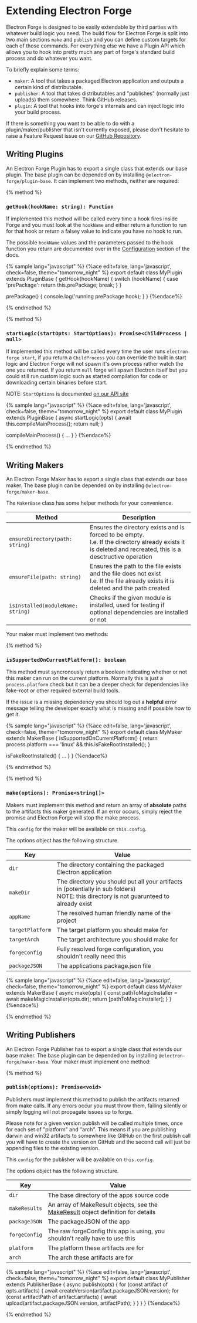 # Extending Electron Forge

Electron Forge is designed to be easily extendable by third parties with
whatever build logic you need.  The build flow for Electron Forge is split into
two main sections `make` and `publish` and you can define custom targets for
each of those commands.  For everything else we have a Plugin API which allows
you to hook into pretty much any part of forge's standard build process and do
whatever you want.

To briefly explain some terms:
  * `maker`: A tool that takes a packaged Electron application and outputs a
  certain kind of distributable.
  * `publisher`: A tool that takes distributables and "publishes" (normally
  just uploads) them somewhere.  Think GitHub releases.
  * `plugin`: A tool that hooks into forge's internals and can inject logic
  into your build process.

If there is something you want to be able to do with a plugin/maker/publisher
that isn't currently exposed, please don't hesitate to raise a Feature Request
issue on our [GitHub Repository](https://github.com/electron-userland/electron-forge).

## Writing Plugins

An Electron Forge Plugin has to export a single class that extends our base
plugin.  The base plugin can be depended on by installing
`@electron-forge/plugin-base`.  It can implement two methods, neither are
required:

{% method %}
### `getHook(hookName: string): Function`

If implemented this method will be called every time a hook fires inside Forge
and you must look at the `hookName` and either return a function to run for that
hook or return a falsey value to indicate you have no hook to run.

The possible `hookName` values and the parameters passed to the hook function
you return are documented over in the [Configuration](config) section of the
docs.

{% sample lang="javascript" %}
{%ace edit=false, lang='javascript', check=false, theme="tomorrow_night" %}
export default class MyPlugin extends PluginBase {
  getHook(hookName) {
    switch (hookName) {
      case 'prePackage':
        return this.prePackage;
        break;
    }
  }

  prePackage() {
    console.log('running prePackage hook);
  }
}
{%endace%}

{% endmethod %}

{% method %}
### `startLogic(startOpts: StartOptions): Promise<ChildProcess | null>`

If implemented this method will be called every time the user runs
`electron-forge start`, if you return a `ChildProcess` you can override the
built in start logic and Electron Forge will not spawn it's own process rather
watch the one you returned.  If you return `null` forge will spawn Electron
itself but you could still run custom logic such as started compilation for
code or downloading certain binaries before start.

NOTE: `StartOptions` is documented [on our API site](https://docs.electronforge.io/typedef/index.html#static-typedef-StartOptions)

{% sample lang="javascript" %}
{%ace edit=false, lang='javascript', check=false, theme="tomorrow_night" %}
export default class MyPlugin extends PluginBase {
  async startLogic(opts) {
    await this.compileMainProcess();
    return null;
  }

  compileMainProcess() { ... }
}
{%endace%}

{% endmethod %}

## Writing Makers

An Electron Forge Maker has to export a single class that extends our base
maker.  The base plugin can be depended on by installing
`@electron-forge/maker-base`.

The `MakerBase` class has some helper methods for your convenience.

| Method | Description |
|--------|-------------|
| `ensureDirectory(path: string)` | Ensures the directory exists and is forced to be empty.<br />I.e. If the directory already exists it is deleted and recreated, this is a desctructive operation |
| `ensureFile(path: string)` | Ensures the path to the file exists and the file does not exist<br />I.e. If the file already exists it is deleted and the path created |
| `isInstalled(moduleName: string)` | Checks if the given module is installed, used for testing if optional dependencies are installed or not |

Your maker must implement two methods:

{% method %}
### `isSupportedOnCurrentPlatform(): boolean`

This method must syncronously return a boolean indicating whether or not this
maker can run on the current platform.  Normally this is just a `process.platform`
check but it can be a deeper check for dependencies like fake-root or other
required external build tools.

If the issue is a missing dependency you should log out a **helpful** error message
telling the developer exactly what is missing and if possible how to get it.

{% sample lang="javascript" %}
{%ace edit=false, lang='javascript', check=false, theme="tomorrow_night" %}
export default class MyMaker extends MakerBase {
  isSupportedOnCurrentPlatform() {
    return process.platform === 'linux' && this.isFakeRootInstalled();
  }

  isFakeRootInstalled() { ... }
}
{%endace%}

{% endmethod %}

{% method %}
### `make(options): Promise<string[]>`

Makers must implement this method and return an array of **absolute** paths to
the artifacts this maker generated.  If an error occurs, simply reject the
promise and Electron Forge will stop the make process.

This `config` for the maker will be available on `this.config`.

The options object has the following structure.

| Key | Value |
|-----|-------|
| `dir` | The directory containing the packaged Electron application |
| `makeDir` | The directory you should put all your artifacts in (potentially in sub folders)<br />NOTE: this directory is not guarunteed to already exist |
| `appName` | The resolved human friendly name of the project |
| `targetPlatform` | The target platform you should make for |
| `targetArch` | The target architecture you should make for |
| `forgeConfig` | Fully resolved forge configuration, you shouldn't really need this |
| `packageJSON` | The applications package.json file |

{% sample lang="javascript" %}
{%ace edit=false, lang='javascript', check=false, theme="tomorrow_night" %}
export default class MyMaker extends MakerBase {
  async make(opts) {
    const pathToMagicInstaller = await makeMagicInstaller(opts.dir);
    return [pathToMagicInstaller];
  }
}
{%endace%}

{% endmethod %}

## Writing Publishers

An Electron Forge Publisher has to export a single class that extends our base
maker.  The base plugin can be depended on by installing
`@electron-forge/maker-base`.  Your maker must implement one method:

{% method %}
### `publish(options): Promise<void>`

Publishers must implement this method to publish the artifacts returned from
make calls.  If any errors occur you must throw them, failing silently or simply
logging will not propagate issues up to forge.

Please note for a given version publish will be called multiple times, once
for each set of "platform" and "arch".  This means if you are publishing
darwin and win32 artifacts to somewhere like GitHub on the first publish call
you will have to create the version on GitHub and the second call will just
be appending files to the existing version.

This `config` for the publisher will be available on `this.config`.

The options object has the following structure.

| Key | Value |
|-----|-------|
| `dir` | The base directory of the apps source code |
| `makeResults` | An array of MakeResult objects, see the [MakeResult](https://docs.electronforge.io/typedef/index.html#static-typedef-MakeResult) object definition for details |
| `packageJSON` | The packageJSON of the app |
| `forgeConfig` | The raw forgeConfig this app is using, you shouldn't really have to use this |
| `platform` | The platform these artifacts are for |
| `arch` | The arch these artifacts are for |

{% sample lang="javascript" %}
{%ace edit=false, lang='javascript', check=false, theme="tomorrow_night" %}
export default class MyPublisher extends PublisherBase {
  async publish(opts) {
    for (const artifact of opts.artifacts) {
      await createVersion(artifact.packageJSON.version);
      for (const artifactPath of artifact.artifacts) {
        await upload(artifact.packageJSON.version, artifactPath);
      }
    }
  }
}
{%endace%}

{% endmethod %}